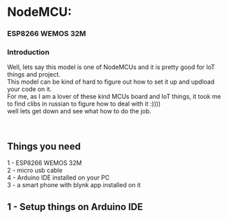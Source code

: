 # NodeMCU:
### ESP8266 WEMOS 32M

<p>
<h3>Introduction</h3>  
Well, lets say this model is one of NodeMCUs and it is pretty good for IoT things and project.<br>
This model can be kind of hard to figure out how to set it up and updload your code on it.<br>
For me, as I am a lover of these kind MCUs board and IoT things, it took me to find clibs in russian 
to figure how to deal with it :))))<br>
well lets get down and see what how to do the job.<br>
</p>
<br>

## Things you need
<p>
1 - ESP8266 WEMOS 32M <br>
2 - micro usb cable <br>
4 - Arduino IDE installed on your PC <br>
3 - a smart phone with blynk app installed on it <br>
</p>

## 1 - Setup things on Arduino IDE
